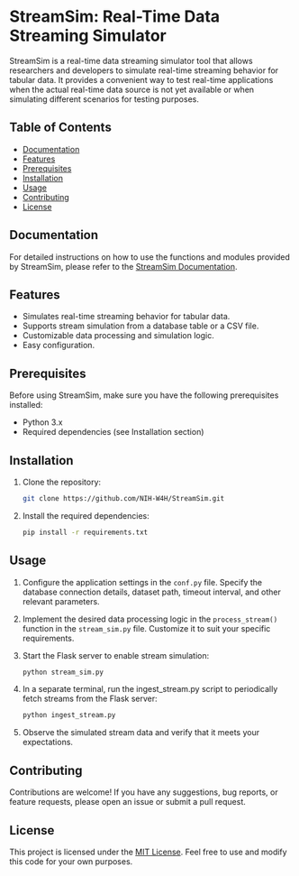 # StreamSim: Real-Time Data Streaming Simulator

StreamSim is a real-time data streaming simulator tool that allows researchers and developers to simulate real-time streaming behavior for tabular data. It provides a convenient way to test real-time applications when the actual real-time data source is not yet available or when simulating different scenarios for testing purposes.

## Table of Contents

- [Documentation](#documentation)
- [Features](#features)
- [Prerequisites](#prerequisites)
- [Installation](#installation)
- [Usage](#usage)
- [Contributing](#contributing)
- [License](#license)

## Documentation

For detailed instructions on how to use the functions and modules provided by StreamSim, please refer to the [StreamSim Documentation](https://nih-w4h.github.io/StreamSim/).


## Features

- Simulates real-time streaming behavior for tabular data.
- Supports stream simulation from a database table or a CSV file.
- Customizable data processing and simulation logic.
- Easy configuration.


## Prerequisites

Before using StreamSim, make sure you have the following prerequisites installed:

- Python 3.x
- Required dependencies (see Installation section)

## Installation

1. Clone the repository:

   ```bash
   git clone https://github.com/NIH-W4H/StreamSim.git
   ```

2. Install the required dependencies:

    ```bash
    pip install -r requirements.txt
    ```

## Usage

1. Configure the application settings in the `conf.py` file. Specify the database connection details, dataset path, timeout interval, and other relevant parameters.

2. Implement the desired data processing logic in the `process_stream()` function in the `stream_sim.py` file. Customize it to suit your specific requirements.

3. Start the Flask server to enable stream simulation:

   ```bash
   python stream_sim.py
   ```

4. In a separate terminal, run the ingest_stream.py script to periodically fetch streams from the Flask server:
    ```bash
    python ingest_stream.py
    ```

5. Observe the simulated stream data and verify that it meets your expectations.

## Contributing
Contributions are welcome! If you have any suggestions, bug reports, or feature requests, please open an issue or submit a pull request.

## License
This project is licensed under the [MIT License](https://github.com/NIH-W4H/StreamSim/blob/main/LICENSE). Feel free to use and modify this code for your own purposes.
